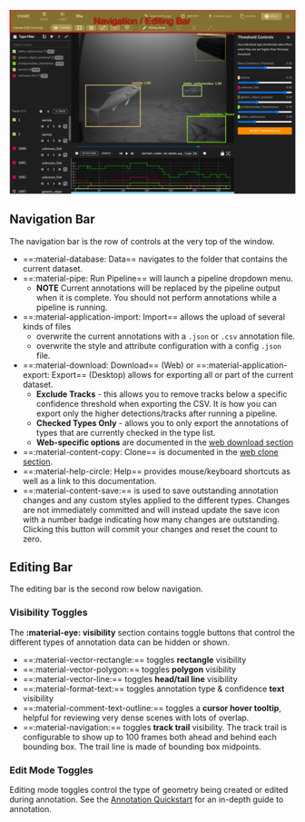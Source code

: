 ![Navigation Bar Highlighted](images/UIView/NavBarHighlight.png)

## Navigation Bar

The navigation bar is the row of controls at the very top of the window.

* ==:material-database: Data== navigates to the folder that contains the current dataset.
* ==:material-pipe: Run Pipeline== will launch a pipeline dropdown menu.
    * **NOTE** Current annotations will be replaced by the pipeline output when it is complete.  You should not perform annotations while a pipeline is running.
* ==:material-application-import: Import== allows the upload of several kinds of files
    * overwrite the current annotations with a `.json` or `.csv` annotation file.
    * overwrite the style and attribute configuration with a config `.json` file.
* ==:material-download: Download== (Web) or ==:material-application-export: Export== (Desktop) allows for exporting all or part of the current dataset.
    * **Exclude Tracks** - this allows you to remove tracks below a specific confidence threshold when exporting the CSV.  It is how you can export only the higher detections/tracks after running a pipeline.
    * **Checked Types Only** - allows you to only export the annotations of types that are currently checked in the type list.
    * **Web-specific options** are documented in the [web download section](Web-Version.md#download-or-export-data)
* ==:material-content-copy: Clone== is documented in the [web clone section](Web-Version.md#dataset-clones).
* ==:material-help-circle: Help== provides mouse/keyboard shortcuts as well as a link to this documentation.
* ==:material-content-save:== is used to save outstanding annotation changes and any custom styles applied to the different types.  Changes are not immediately committed and will instead update the save icon with a number badge indicating how many changes are outstanding.  Clicking this button will commit your changes and reset the count to zero.

## Editing Bar

The editing bar is the second row below navigation.

### Visibility Toggles

The **:material-eye: visibility** section contains toggle buttons that control the different types of annotation data can be hidden or shown.

* ==:material-vector-rectangle:== toggles **rectangle** visibility
* ==:material-vector-polygon:== toggles **polygon** visibility
* ==:material-vector-line:== toggles **head/tail line** visibility
* ==:material-format-text:== toggles annotation type & confidence **text** visibility
* ==:material-comment-text-outline:== toggles a **cursor hover tooltip**, helpful for reviewing very dense scenes with lots of overlap.
* ==:material-navigation:== toggles **track trail** visibility.  The track trail is configurable to show up to 100 frames both ahead and behind each bounding box.  The trail line is made of bounding box midpoints.

### Edit Mode Toggles

Editing mode toggles control the type of geometry being created or edited during annotation.  See the [Annotation Quickstart](Annotation-QuickStart.md) for an in-depth guide to annotation.

